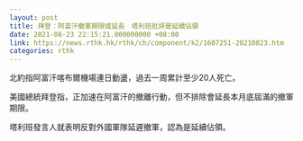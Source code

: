 ```yaml
---
layout: post
title: 拜登：阿富汗撤軍期限或延長　塔利班批評是延續佔領
date: 2021-08-23 22:15:21.000000000 +08:00
link: https://news.rthk.hk/rthk/ch/component/k2/1607251-20210823.htm
categories: rthk
---
```


北約指阿富汗喀布爾機場連日動盪，過去一周累計至少20人死亡。

美國總統拜登指，正加速在阿富汗的撤離行動，但不排除會延長本月底屆滿的撤軍期限。

塔利班發言人就表明反對外國軍隊延遲撤軍，認為是延續佔領。
